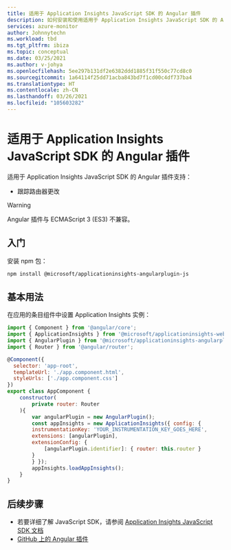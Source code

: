 ```yaml
---
title: 适用于 Application Insights JavaScript SDK 的 Angular 插件
description: 如何安装和使用适用于 Application Insights JavaScript SDK 的 Angular 插件。
services: azure-monitor
author: Johnnytechn
ms.workload: tbd
ms.tgt_pltfrm: ibiza
ms.topic: conceptual
ms.date: 03/25/2021
ms.author: v-johya
ms.openlocfilehash: 5ee297b131df2e6382ddd1885f31f550c77cd8c0
ms.sourcegitcommit: 1a64114f25dd71acba843bd7f1cd00c4df737ba4
ms.translationtype: HT
ms.contentlocale: zh-CN
ms.lasthandoff: 03/26/2021
ms.locfileid: "105603282"
---
```

# <a name="angular-plugin-for-application-insights-javascript-sdk"></a>适用于 Application Insights JavaScript SDK 的 Angular 插件

适用于 Application Insights JavaScript SDK 的 Angular 插件支持：

- 跟踪路由器更改

> [!WARNING]
> Angular 插件与 ECMAScript 3 (ES3) 不兼容。

## <a name="getting-started"></a>入门

安装 npm 包：

```bash
npm install @microsoft/applicationinsights-angularplugin-js
```

## <a name="basic-usage"></a>基本用法

在应用的条目组件中设置 Application Insights 实例：

```js
import { Component } from '@angular/core';
import { ApplicationInsights } from '@microsoft/applicationinsights-web';
import { AngularPlugin } from '@microsoft/applicationinsights-angularplugin-js';
import { Router } from '@angular/router';

@Component({
  selector: 'app-root',
  templateUrl: './app.component.html',
  styleUrls: ['./app.component.css']
})
export class AppComponent {
    constructor(
        private router: Router
    ){
        var angularPlugin = new AngularPlugin();
        const appInsights = new ApplicationInsights({ config: {
        instrumentationKey: 'YOUR_INSTRUMENTATION_KEY_GOES_HERE',
        extensions: [angularPlugin],
        extensionConfig: {
            [angularPlugin.identifier]: { router: this.router }
        }
        } });
        appInsights.loadAppInsights();
    }
}
```

## <a name="next-steps"></a>后续步骤

- 若要详细了解 JavaScript SDK，请参阅 [Application Insights JavaScript SDK 文档](javascript.md)
- [GitHub 上的 Angular 插件](https://github.com/microsoft/ApplicationInsights-JS/tree/master/extensions/applicationinsights-angularplugin-js)

